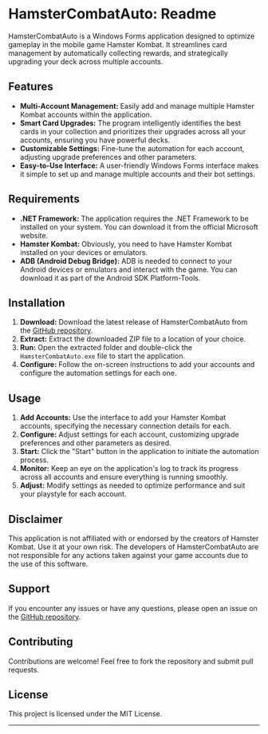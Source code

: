 # HamsterCombatAuto: Readme

HamsterCombatAuto is a Windows Forms application designed to optimize gameplay in the mobile game Hamster Kombat. It streamlines card management by automatically collecting rewards, and strategically upgrading your deck across multiple accounts.

## Features

* **Multi-Account Management:**  Easily add and manage multiple Hamster Kombat accounts within the application.
* **Smart Card Upgrades:** The program intelligently identifies the best cards in your collection and prioritizes their upgrades across all your accounts, ensuring you have powerful decks.
* **Customizable Settings:** Fine-tune the automation for each account, adjusting upgrade preferences and other parameters.
* **Easy-to-Use Interface:**  A user-friendly Windows Forms interface makes it simple to set up and manage multiple accounts and their bot settings.

## Requirements

* **.NET Framework:**  The application requires the .NET Framework to be installed on your system. You can download it from the official Microsoft website.
* **Hamster Kombat:** Obviously, you need to have Hamster Kombat installed on your devices or emulators.
* **ADB (Android Debug Bridge):** ADB is needed to connect to your Android devices or emulators and interact with the game. You can download it as part of the Android SDK Platform-Tools.

## Installation

1. **Download:** Download the latest release of HamsterCombatAuto from the [GitHub repository](https://github.com/rafael1209/Hamster-Kombat-Farm/releases).
2. **Extract:** Extract the downloaded ZIP file to a location of your choice.
3. **Run:** Open the extracted folder and double-click the `HamsterCombatAuto.exe` file to start the application.
4. **Configure:** Follow the on-screen instructions to add your accounts and configure the automation settings for each one.

## Usage

1. **Add Accounts:** Use the interface to add your Hamster Kombat accounts, specifying the necessary connection details for each.
2. **Configure:** Adjust settings for each account, customizing upgrade preferences and other parameters as desired.
3. **Start:** Click the "Start" button in the application to initiate the automation process.
4. **Monitor:** Keep an eye on the application's log to track its progress across all accounts and ensure everything is running smoothly.
5. **Adjust:** Modify settings as needed to optimize performance and suit your playstyle for each account.

## Disclaimer

This application is not affiliated with or endorsed by the creators of Hamster Kombat. Use it at your own risk. The developers of HamsterCombatAuto are not responsible for any actions taken against your game accounts due to the use of this software.

## Support

If you encounter any issues or have any questions, please open an issue on the [GitHub repository](https://github.com/rafael1209/Hamster-Kombat-Farm).

## Contributing

Contributions are welcome! Feel free to fork the repository and submit pull requests.

## License

This project is licensed under the MIT License.

---
